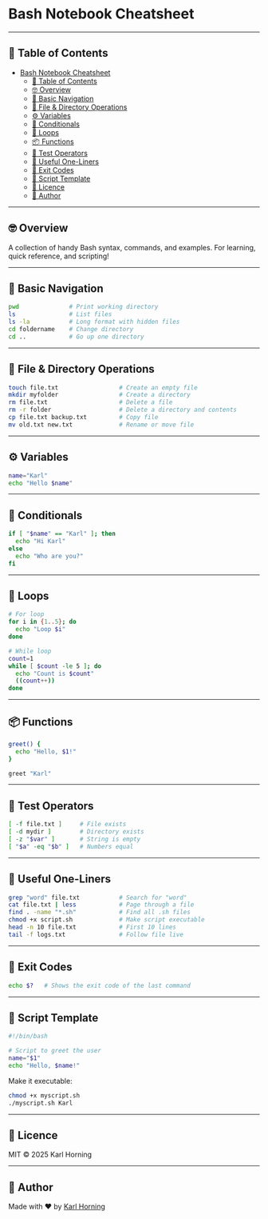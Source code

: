# Bash Notebook Cheatsheet

---

## 📖 Table of Contents

- [Bash Notebook Cheatsheet](#bash-notebook-cheatsheet)
  - [📖 Table of Contents](#-table-of-contents)
  - [🤓 Overview](#-overview)
  - [📁 Basic Navigation](#-basic-navigation)
  - [📄 File \& Directory Operations](#-file--directory-operations)
  - [⚙️ Variables](#️-variables)
  - [🧠 Conditionals](#-conditionals)
  - [🔁 Loops](#-loops)
  - [📦 Functions](#-functions)
  - [🧪 Test Operators](#-test-operators)
  - [🧹 Useful One-Liners](#-useful-one-liners)
  - [🧪 Exit Codes](#-exit-codes)
  - [🔗 Script Template](#-script-template)
  - [📄 Licence](#-licence)
  - [👤 Author](#-author)

---

## 🤓 Overview

A collection of handy Bash syntax, commands, and examples. For learning, quick reference, and scripting!

---

## 📁 Basic Navigation

```bash
pwd              # Print working directory
ls               # List files
ls -la           # Long format with hidden files
cd foldername    # Change directory
cd ..            # Go up one directory
```

---

## 📄 File & Directory Operations

```bash
touch file.txt                 # Create an empty file
mkdir myfolder                 # Create a directory
rm file.txt                    # Delete a file
rm -r folder                   # Delete a directory and contents
cp file.txt backup.txt         # Copy file
mv old.txt new.txt             # Rename or move file
```

---

## ⚙️ Variables

```bash
name="Karl"
echo "Hello $name"
```

---

## 🧠 Conditionals

```bash
if [ "$name" == "Karl" ]; then
  echo "Hi Karl"
else
  echo "Who are you?"
fi
```

---

## 🔁 Loops

```bash
# For loop
for i in {1..5}; do
  echo "Loop $i"
done

# While loop
count=1
while [ $count -le 5 ]; do
  echo "Count is $count"
  ((count++))
done
```

---

## 📦 Functions

```bash
greet() {
  echo "Hello, $1!"
}

greet "Karl"
```

---

## 🧪 Test Operators

```bash
[ -f file.txt ]     # File exists
[ -d mydir ]        # Directory exists
[ -z "$var" ]       # String is empty
[ "$a" -eq "$b" ]   # Numbers equal
```

---

## 🧹 Useful One-Liners

```bash
grep "word" file.txt           # Search for "word"
cat file.txt | less            # Page through a file
find . -name "*.sh"            # Find all .sh files
chmod +x script.sh             # Make script executable
head -n 10 file.txt            # First 10 lines
tail -f logs.txt               # Follow file live
```

---

## 🧪 Exit Codes

```bash
echo $?   # Shows the exit code of the last command
```

---

## 🔗 Script Template

```bash
#!/bin/bash

# Script to greet the user
name="$1"
echo "Hello, $name!"
```

Make it executable:

```bash
chmod +x myscript.sh
./myscript.sh Karl
```

---

## 📄 Licence

MIT © 2025 Karl Horning

---

## 👤 Author

Made with ❤️ by [Karl Horning](https://github.com/Karl-Horning)
